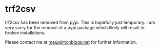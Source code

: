 # trf2csv

trf2csv has been removed from pypi. This is hopefully just temporary.
I am very sorry for the removal of a pypi package which likely will
result in broken installations.

Please contact me at me@simonbiggs.net for further information.
